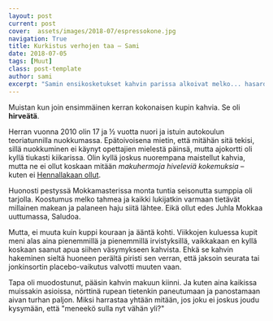 ```yaml
---
layout: post
current: post
cover:  assets/images/2018-07/espressokone.jpg
navigation: True
title: Kurkistus verhojen taa – Sami
date: 2018-07-05
tags: [Muut]
class: post-template
author: sami
excerpt: "Samin ensikosketukset kahvin parissa alkoivat melko... hasardisti. Vuosien saatossa on kuppejakin tyhjennetty huolella, mutta onko siitä jäänyt mitään käteen? Lisää linkin takaa!"
---
```


Muistan kun join ensimmäinen kerran kokonaisen kupin kahvia. Se oli **hirveätä**. 

Herran vuonna 2010 olin 17 ja ½ vuotta nuori ja istuin autokoulun teoriatunnilla nuokkumassa. Epätoivoisena mietin, että mitähän sitä tekisi, sillä nuokkuminen ei käynyt opettajien mielestä päinsä, mutta ajokortti oli kyllä tiukasti kiikarissa. Olin kyllä joskus nuorempana maistellut kahvia, mutta ne ei ollut koskaan mitään *makuhermoja hiveleviä kokemuksia* – kuten ei [Hennallakaan ollut](/artikkeli/hennan-esittely).

Huonosti pestyssä Mokkamasterissa monta tuntia seisonutta sumppia oli tarjolla. Koostumus melko tahmea ja kaikki lukijatkin varmaan tietävät millainen makean ja palaneen haju siitä lähtee. Eikä ollut edes Juhla Mokkaa uuttumassa, Saludoa.

Mutta, ei muuta kuin kuppi kouraan ja ääntä kohti. Viikkojen kuluessa kupit meni alas aina pienemmillä ja pienemmillä irvistyksillä, vaikkakaan en kyllä koskaan saanut apua siihen väsymykseen kahvista. Ehkä se kahvin hakeminen sieltä huoneen perältä piristi sen verran, että jaksoin seurata tai jonkinsortin placebo-vaikutus valvotti muuten vaan.

Tapa oli muodostunut, pääsin kahvin makuun kiinni. Ja kuten aina kaikissa muissakin asioissa, nörttinä rupean tietenkin paneutumaan ja panostamaan aivan turhan paljon. Miksi harrastaa yhtään mitään, jos joku ei joskus joudu kysymään, että "meneekö sulla nyt vähän yli?"
